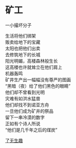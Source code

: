 # 矿工
一小撮坏分子

生活将他们绑架\
贩卖给地下的宝藏\
太阳也把他们出卖\
去修筑地下的长城\
阳光明媚，高楼森林般生长\
这高楼也许就耸立在他们肩上\
机器轰鸣\
矿井生产出一幅幅没有尊严的图画\
“黑暗（夜）给了他们黑色的眼睛”\
他们却不曾看到光明\
灾难有如洪水猛兽\
他们却找不到诺亚方舟\
一旦他们成为矿井的祭品\
留下一串冷漠的数字\
正如有个诗人所说\
“他们是几千年之后的煤炭”


[了无生趣](9975b0f75df047c790eb7c235df192d5.md)
